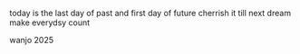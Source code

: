 
today is the last day of past 
  and first day of future
  cherrish it till next dream 
  make everydsy count

wanjo 2025